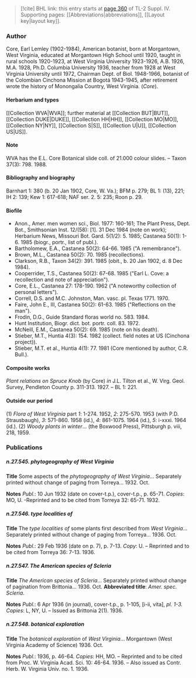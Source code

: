 > [!cite] BHL link: this entry starts at [page 360](https://www.biodiversitylibrary.org/item/103860#page/370/mode/1up) of TL-2 Suppl. IV.
> Supporting pages: [[Abbreviations|abbreviations]], [[Layout key|layout key]].

### Author

Core, Earl Lemley (1902-1984), American botanist, born at Morgantown, West Virginia, educated at Morgantown High School until 1920, taught in rural schools 1920-1923, at West Virginia University 1923-1926, A.B. 1926, M.A. 1928, Ph.D. Columbia University 1936, teacher from 1928 at West Virginia University until 1972, Chairman Dept. of Biol. 1948-1966, botanist of the Colombian Cinchona Mission at Bogotá 1943-1945, after retirement wrote the history of Monongalia Country, West Virginia. (*Core*).

#### Herbarium and types

[[Collection WVA|WVA]]; further material at [[Collection BUT|BUT]], [[Collection DUKE|DUKE]], [[Collection HH|HH]], [[Collection MO|MO]], [[Collection NY|NY]], [[Collection S|S]], [[Collection U|U]], [[Collection US|US]].

#### Note

WVA has the E.L. Core Botanical slide coll. of 21.000 colour slides. – Taxon 37(3): 798. 1988.

#### Bibliography and biography

Barnhart 1: 380 (b. 20 Jan 1902, Core, W. Va.); BFM p. 279; BL 1: (13), 221; IH 2: 139; Kew 1: 617-618; NAF ser. 2. 5: 235; Roon p. 29.

#### Biofile

- Anon., Amer. men women sci., Biol. 1977: 160-161; The Plant Press, Dept. Bot., Smithsonian Inst. 12/(58): \[1\]. 31 Dec 1984 (note on work); Herbarium News, Missouri Bot. Gard. 5(1/2): 5. 1985; Castanea 50(1): 1-6. 1985 (biogr., portr., list of publ.).
- Bartholomew, E.A., Castanea 50(2): 64-66. 1985 ("A remembrance").
- Brown, M.L., Castanea 50(2): 70. 1985 (recollections).
- Clarkson, R.B., Taxon 34(2): 391. 1985 (obit., b. 20 Jan 1902, d. 8 Dec 1984).
- Cooperrider, T.S., Castanea 50(2): 67-68. 1985 ("Earl L. Cove: a recollection and note of appreciation").
- Core, E.L., Castanea 27: 178-190. 1962 ("A noteworthy collection of personal letters").
- Correll, D.S. and M.C. Johnston, Man. vasc. pl. Texas 1771. 1970.
- Faire, John E., III, Castanea 50(2): 61-63. 1985 ("Reflections on the man").
- Frodin, D.G., Guide Standard floras world no. 583. 1984.
- Hunt Institution, Biogr. dict. bot. portr. coll. 83. 1972.
- McNeill, E.M., Castanea 50(2): 69. 1985 (note on his death).
- Stieber, M.T., Huntia 4(3): 154. 1982 (collect. field notes at US (Cinchona project)).
- Stieber, M.T. et al., Huntia 4(1): 77. 1981 (Core mentioned by author, C.R. Bull.).

#### Composite works

*Plant relations on Spruce Knob* (by Core) *in* J.L. Tilton et al., W. Virg. Geol. Survey, Pendleton County p. 311-313. 1927. – BL 1: 221.

#### Outside our period

(1) *Flora of West Virginia* part *1*: 1-274. 1952, *2*: 275-570. 1953 (with P.D. Strausbaugh), *3*: 571-860. 1958 (id.), *4*: 861-1075. 1964 (id.), *5*: i-xxxi. 1964 (id.). (2) *Woody plants in winter*... (the Boxwood Press), Pittsburgh p. viii, 218, 1959.

### Publications

##### n.27.545. phytogeography of West Virginia

**Title**
Some aspects of the *phytogeography of West Virginia*... Separately printed without change of paging from Torreya... 1932. Oct.

**Notes**
*Publ*.: 10 Jun 1932 (date on cover-t.p.), cover-t.p., p. 65-71. *Copies*: MO, U. -Reprinted and to be cited from Torreya 32: 65-71. 1932.

##### n.27.546. type localities of

**Title**
The *type localities of* some plants first described from *West Virginia*... Separately printed without change of paging from Torreya... 1936. Oct.

**Notes**
*Publ*.: 29 Feb 1936 (date on p. 7), p. 7-13. *Copy*: U. – Reprinted and to be cited from Torreya 36: 7-13. 1936.

##### n.27.547. The American species of Scleria

**Title**
*The American species of Scleria*... Separately printed without change of pagination from Brittonia... 1936. Oct.
**Abbreviated title**: *Amer. spec. Scleria*.

**Notes**
*Publ*.: 6 Apr 1936 (in journal), cover-t.p., p. 1-105, \[i-ii, vita\], *pl. 1-3. Copies*: L, NY, U. – Issued as Brittonia 2(1). 1936.

##### n.27.548. botanical exploration

**Title**
The *botanical exploration* of *West Virginia*... Morgantown (West Virginia Academy of Science) 1936. Oct.

**Notes**
*Publ*.: 1936, p. 46-64. *Copies*: HH, MO. – Reprinted and to be cited from Proc. W. Virginia Acad. Sci. 10: 46-64. 1936. – Also issued as Contr. Herb. W. Virginia Univ. no. 1. 1936.

